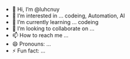 - 👋 Hi, I’m @luhcnuy
- 👀 I’m interested in ... codeing, Automation, AI
- 🌱 I’m currently learning ... codeing
- 💞️ I’m looking to collaborate on ...
- 📫 How to reach me ...
- 😄 Pronouns: ...
- ⚡ Fun fact: ...

<!---
luhcnuy/luhcnuy is a ✨ special ✨ repository because its `README.md` (this file) appears on your GitHub profile.
You can click the Preview link to take a look at your changes.
--->
